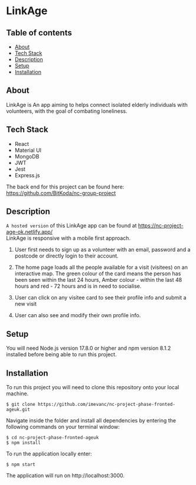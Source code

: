 # LinkAge

## Table of contents

- [About <a name="about"></a>](#about-)
- [Tech Stack <a name="tech-stack"></a>](#tech-stack-)
- [Description <a name="Description"></a>](#Description-)
- [Setup <a name="Setup"></a>](#Setup-)
- [Installation <a name="Installation"></a>](#Installation-)


## About <a name="about"></a>

LinkAge is An app aiming to helps connect isolated elderly individuals with volunteers, with the goal of
combating loneliness. 

## Tech Stack <a name="tech-stack"></a>

- React
- Material UI
- MongoDB
- JWT
- Jest
- Express.js

The back end for this project can be found here: https://github.com/BitKoda/nc-group-project

## Description  <a name="Description"></a>

`A hosted version` of this LinkAge app can be found at https://nc-project-age-ok.netlify.app/
<br>
LinkAge is responsive with a mobile first approach.
<br>

1. User first needs to sign up as a volunteer with an email, password and a postcode or directly login to their account. 
2. The home page loads all the people available for a visit (visitees) on an interactive map. The green colour of the card means the person has been seen within the last 24 hours, Amber colour - within the last 48 hours and red - 72 hours and is in need to socialise. 

3. User can click on any visitee card to see their profile info and submit a new visit <br> 
4. User can also see and modify their own profile info. <br> 

## Setup <a name="Setup"></a>

You will need Node.js version 17.8.0 or higher and npm version 8.1.2 installed before being able to run this project.

## Installation <a name="Installation"></a>

To run this project you will need to clone this repository onto your local machine.

```
$ git clone https://github.com/imevanc/nc-project-phase-fronted-ageuk.git
```

Navigate inside the folder and install all dependencies by entering the following commands on your terminal window:

```
$ cd nc-project-phase-fronted-ageuk
$ npm install
```

To run the application locally enter:

```
$ npm start
```

The application will run on http://localhost:3000.

